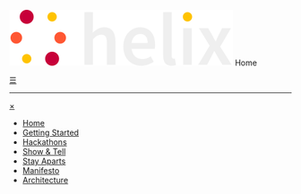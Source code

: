 <script src="/default-wrap.js"></script>
![Helix](/helix_logo_dark.png "") Home

[&#9776;](#menu)

---

[&times;](#)
- [Home](/README.md)
- [Getting Started](/getting-started.md)
- [Hackathons](/hackathons/README.md)
- [Show & Tell](/showandtell/README.md)
- [Stay Aparts](/togetherapart/README.md)
- [Manifesto](/manifesto.md)
- [Architecture](/architecture.md)

